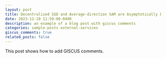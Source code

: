 ```yaml
---
layout: post
title: Decentralized SGD and Average-direction SAM are Asymptotically Equivalent
date: 2023-12-10 11:59:00-0400
description: an example of a blog post with giscus comments
categories: sample-posts external-services
giscus_comments: true
related_posts: false
---
```

This post shows how to add GISCUS comments.
